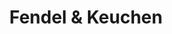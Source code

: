 ---
title: "Fendel & Keuchen"
url: /aachen/fendel-und-keuchen-viehhofstrasse/
shop: Sanitätshaus
---